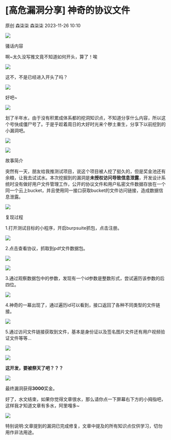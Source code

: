 #  [高危漏洞分享] 神奇的协议文件   
原创 森柒柒  森柒柒   2023-11-26 10:10  
  
![](https://mmbiz.qpic.cn/mmbiz_gif/3GHDOauYyUGbiaHXGx1ib5UxkKzSNtpMzY5tbbGdibG7icBSxlH783x1YTF0icAv8MWrmanB4u5qjyKfmYo1dDf7YbA/640 "")  
  
  
骚话内容  
  
啊~太久没写推文竟不知道如何开头，算了！唉  
  
![](https://mmbiz.qpic.cn/sz_mmbiz_png/5ddaqXIIpukic8EUOLORvF6D2ESogrh1PfgTBicL2E2szGHg0niaicWdqatQOrBz4nfKB511fFSe1ZRgboNLS2cNVg/640?wx_fmt=png&from=appmsg "")  
  
这不，不是已经进入开头了吗？  
  
  
![](https://mmbiz.qpic.cn/sz_mmbiz_jpg/5ddaqXIIpukic8EUOLORvF6D2ESogrh1P7OatCnJMREeOYknvBAcWDKJZEhzB35eO5U2SEjkyeAMptnDGb3VH7g/640?wx_fmt=jpeg&from=appmsg "")  
  
好吧~  
  
![](https://mmbiz.qpic.cn/sz_mmbiz_png/5ddaqXIIpukic8EUOLORvF6D2ESogrh1PmcTiaPu01PUEWqS1lbQm9XZEYnc6pA7aCUM6kqhgVP1bBt9pIJ3qE3Q/640?wx_fmt=png&from=appmsg "")  
  
划了半年水，由于没有积累成体系都的挖洞知识点，不知道分享什么内容，所以这个号快成僵尸号了。于是乎趁着周日的大好时光来个秽土重生，分享下以前挖到的小漏洞吧。  
  
  
![](https://mmbiz.qpic.cn/sz_mmbiz_png/5ddaqXIIpukic8EUOLORvF6D2ESogrh1PicMDDibUJr2BNQpwXt59lIBb9KjVELNIeRCv63dXawTsHBpQCyAynfPg/640?wx_fmt=png&from=appmsg "")  
  
![](https://mmbiz.qpic.cn/mmbiz_gif/3GHDOauYyUGbiaHXGx1ib5UxkKzSNtpMzY5tbbGdibG7icBSxlH783x1YTF0icAv8MWrmanB4u5qjyKfmYo1dDf7YbA/640 "")  
  
  
故事简介  
  
  
突然有一天，朋友给我推测试项目，说这个项目被人挖了挺久的，但是奖金池还有余粮，让我去试试水。本次挖掘到的漏洞是**未授权访问导致信息泄露**，开发设计系统时没有做好用户文件管理工作，公开的协议文件和用户私密文件数据存放在一个同一个云上bucket，并且使用同一接口获取bucket的文件访问链接，造成数据信息泄露。  
  
![](https://mmbiz.qpic.cn/mmbiz_gif/3GHDOauYyUGbiaHXGx1ib5UxkKzSNtpMzY5tbbGdibG7icBSxlH783x1YTF0icAv8MWrmanB4u5qjyKfmYo1dDf7YbA/640 "")  
  
  
复现过程  
  
1.打开测试目标的小程序，开启burpsuite抓包，点击注册。  
  
  
![](https://mmbiz.qpic.cn/sz_mmbiz_jpg/5ddaqXIIpukic8EUOLORvF6D2ESogrh1P413mksmSt1Pnjd69zQgjxqjl13cTCyoQ4iasJPmnqWKjAtrWOMVwEcA/640?wx_fmt=jpeg&from=appmsg "")  
  
2.点击查看协议，抓取到pdf文件数据包。  
  
  
![](https://mmbiz.qpic.cn/sz_mmbiz_png/5ddaqXIIpukic8EUOLORvF6D2ESogrh1PXoia2KEZBxISOARhyOsKeTHbFNrckJCSpPI0TkuLfUQrwV7fqnQlHjQ/640?wx_fmt=png&from=appmsg "")  
  
![](https://mmbiz.qpic.cn/sz_mmbiz_png/5ddaqXIIpukic8EUOLORvF6D2ESogrh1PKGjWTpyib6YdkXVarjYhhJqjnM8b80iaU5OUQvw9bVuCndSwSZ4GwKgg/640?wx_fmt=png&from=appmsg "")  
  
  
3.通过观察数据包中的参数，发现有一个id参数是整数形式，尝试遍历该参数的后四位。  
  
  
![](https://mmbiz.qpic.cn/sz_mmbiz_png/5ddaqXIIpukic8EUOLORvF6D2ESogrh1Plr4iaYgbVzAfTjFDu6gYcGAnHibzoXuCeOAiaZRHPGeC6ZavibN38GRXMQ/640?wx_fmt=png&from=appmsg "")  
  
4.神奇的一幕出现了，通过遍历id可以看到，接口返回了各种不同类型的文件链接。  
  
  
![](https://mmbiz.qpic.cn/sz_mmbiz_png/5ddaqXIIpukic8EUOLORvF6D2ESogrh1PdajWbUdrL5EnYyUDEb4cUjcndreX5WKzrqcs5iaLiayYBVCfo7EYlqvQ/640?wx_fmt=png&from=appmsg "")  
  
5.通过访问文件链接获取到文件，基本是身份证以及签名图片文件还有用户视频验证文件等等...  
  
  
![](https://mmbiz.qpic.cn/sz_mmbiz_png/5ddaqXIIpukic8EUOLORvF6D2ESogrh1PZ2aAcKczreoSibSP8SuRuM6C9lcBG2ZFlt6SlXDJ5pbl1ndhzb67OHA/640?wx_fmt=png&from=appmsg "")  
  
![](https://mmbiz.qpic.cn/sz_mmbiz_png/5ddaqXIIpukic8EUOLORvF6D2ESogrh1PQy9OyAFxxnolt6Gib9ekQnoRlvj58OnKaUhFjTNr0xibVkY5RJv9Xngw/640?wx_fmt=png&from=appmsg "")  
  
**这开发，要被祭天了吧？？？**  
  
![](https://mmbiz.qpic.cn/sz_mmbiz_png/5ddaqXIIpukic8EUOLORvF6D2ESogrh1PWQAZfuUyFqZTPV9jaBq10gQKiaLOCcXnaPq4Neot3wnNJAficticOEzGA/640?wx_fmt=png&from=appmsg "")  
  
最终漏洞获得**3000**奖金。  
  
好了，水文结束，如果你觉得文章很水，那么请你点一下屏幕右下方的小拇指吧，这样我才知道文章有多水，阿里嘎多~  
  
  
![](https://mmbiz.qpic.cn/sz_mmbiz_png/5ddaqXIIpukic8EUOLORvF6D2ESogrh1P5T7gON8iaIiazt0pMZNE9OCPa0x1ARQkN7Z1J1VwQiaqiaw9yEicua6C82Q/640?wx_fmt=png&from=appmsg "")  
  
  
特别说明:文章提到的漏洞已完成修复，文章中提及的所有知识点仅供学习，切勿用作非法用途。  
  
  

